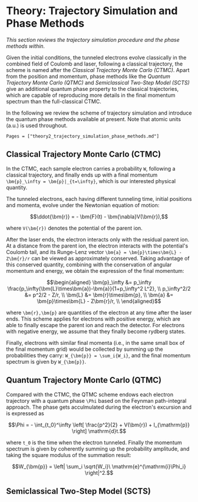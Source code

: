 # Theory: Trajectory Simulation and Phase Methods

*This section reviews the trajectory simulation procedure and the phase methods within.*

Given the initial conditions, the tunneled electrons evolve classically in the combined field of Coulomb and laser, following a classical trajectory, the scheme is named after the *Classical Trajectory Monte Carlo (CTMC)*.
Apart from the position and momentum, phase methods like the *Quantum Trajectory Monte Carlo (QTMC)* and *Semiclassical Two-Step Model (SCTS)* give an additional quantum phase property to the classical trajectories, which are capable of reproducing more details in the final momentum spectrum than the full-classical CTMC.

In the following we review the scheme of trajectory simulation and introduce the quantum phase methods available at present.
Note that atomic units (a.u.) is used throughout.

```@contents
Pages = ["theory2_trajectory_simulation_phase_methods.md"]
```


## Classical Trajectory Monte Carlo (CTMC)

In the CTMC, each sample electron carries a probability ``W``, following a classical trajectory, and finally ends up with a final momentum ``\bm{p}_\infty = \bm{p}|_{t=\infty}``, which is our interested physical quantity.

The tunneled electrons, each having different tunneling time, initial positions and momenta, evolve under the Newtonian equation of motion:
```math
\ddot{\bm{r}} = - \bm{F}(t) - \bm{\nabla}V(\bm{r}),
```
where ``V(\bm{r})`` denotes the potential of the parent ion.

After the laser ends, the electron interacts only with the residual parent ion.
At a distance from the parent ion, the electron interacts with the potential's Coulomb tail, and its Runge-Lenz vector ``\bm{a} = \bm{p}\times\bm{L} - Z\bm{r}/r`` can be viewed as approximately conserved. Taking advantage of this conserved quantity, combining with the conservation of angular momentum and energy, we obtain the expression of the final momentum:
```math
\begin{aligned}
    \bm{p}_\infty &= p_\infty \frac{p_\infty(\bm{L}\times\bm{a})-\bm{a}}{1+p_\infty^2 L^2}, \\
    p_\infty^2/2 &= p^2/2 - Z/r, \\
    \bm{L} &= \bm{r}\times\bm{p}, \\
    \bm{a} &= \bm{p}\times\bm{L} - Z\bm{r}/r, \\
\end{aligned}
```
where ``\bm{r},\bm{p}`` are quantities of the electron at any time after the laser ends.
This scheme applies for electrons with positive energy, which are able to finally escape the parent ion and reach the detector.
For electrons with negative energy, we assume that they finally become rydberg states.

Finally, electrons with similar final momenta (i.e., in the same small box of the final momentum grid) would be collected by summing up the probabilities they carry: ``W_{\bm{p}} = \sum_i{W_i}``, and the final momentum spectrum is given by ``W_{\bm{p}}``.


## Quantum Trajectory Monte Carlo (QTMC)

Compared with the CTMC, the QTMC scheme endows each electron trajectory with a quantum phase ``\Phi`` based on the Feynman path-integral approach.
The phase gets acculmulated during the electron's excursion and is expressed as
```math
\Phi = - \int_{t_0}^\infty \left[ \frac{p^2}{2} + V(\bm{r}) + I_{\mathrm{p}} \right] \mathrm{d}t.
```
where ``t_0`` is the time when the electron tunneled.
Finally the momentum spectrum is given by coherently summing up the probability amplitude, and taking the square modulus of the summation result:
```math
W_{\bm{p}} = \left| \sum_i \sqrt{W_i}\ \mathrm{e}^{\mathrm{i}\Phi_i} \right|^2.
```

## Semiclassical Two-Step Model (SCTS)
